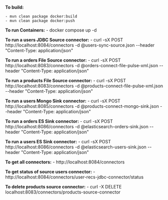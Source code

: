 **To build:**

    - mvn clean package docker:build
    - mvn clean package docker:push

**To run Containers:**
    - docker compose up -d

**To run a users JDBC Source connector:**
    - curl -sX POST http://localhost:8084/connectors -d @users-sync-source.json --header "Content-Type: application/json"

**To run a orders File Source connector:**
    - curl -sX POST http://localhost:8083/connectors -d @orders-connect-file-pulse-xml.json --header "Content-Type: application/json"

**To run a products File Source connector:**
    - curl -sX POST http://localhost:8083/connectors -d @products-connect-file-pulse-xml.json --header "Content-Type: application/json"

**To run a users Mongo Sink connector:**
    - curl -sX POST http://localhost:8085/connectors -d @products-connect-mongo-sink.json --header "Content-Type: application/json"

**To run a orders ES Sink connector:**
    - curl -sX POST http://localhost:8086/connectors -d @elasticsearch-orders-sink.json --header "Content-Type: application/json"

**To run a users ES Sink connector:**
    - curl -sX POST http://localhost:8086/connectors -d @elasticsearch-users-sink.json --header "Content-Type: application/json"

**To get all connectors:**
    - http://localhost:8084/connectors

**To get status of source users connector:**
    - http://localhost:8084/connectors/user-recs-jdbc-connector/status

**To delete products source connector:**
    - curl -X DELETE localhost:8083/connectors/products-source-connector

